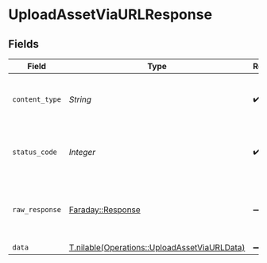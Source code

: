 # UploadAssetViaURLResponse


## Fields

| Field                                                                                            | Type                                                                                             | Required                                                                                         | Description                                                                                      |
| ------------------------------------------------------------------------------------------------ | ------------------------------------------------------------------------------------------------ | ------------------------------------------------------------------------------------------------ | ------------------------------------------------------------------------------------------------ |
| `content_type`                                                                                   | *String*                                                                                         | :heavy_check_mark:                                                                               | HTTP response content type for this operation                                                    |
| `status_code`                                                                                    | *Integer*                                                                                        | :heavy_check_mark:                                                                               | HTTP response status code for this operation                                                     |
| `raw_response`                                                                                   | [Faraday::Response](https://www.rubydoc.info/gems/faraday/Faraday/Response)                      | :heavy_minus_sign:                                                                               | Raw HTTP response; suitable for custom response parsing                                          |
| `data`                                                                                           | [T.nilable(Operations::UploadAssetViaURLData)](../../models/operations/uploadassetviaurldata.md) | :heavy_minus_sign:                                                                               | Success                                                                                          |